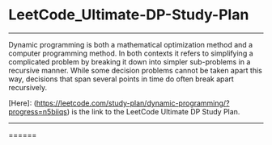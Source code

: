 # LeetCode_Ultimate-DP-Study-Plan
------

Dynamic programming is both a mathematical optimization method and a computer programming method. In both contexts it refers to simplifying a complicated problem by breaking it down into simpler sub-problems in a recursive manner. While some decision problems cannot be taken apart this way, decisions that span several points in time do often break apart recursively.

[Here]: (https://leetcode.com/study-plan/dynamic-programming/?progress=n5biiqs) is the link to the LeetCode Ultimate DP Study Plan.

------
======
